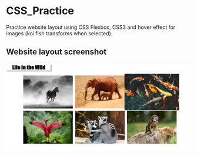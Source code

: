 # CSS_Practice
Practice website layout using CSS Flexbox, CSS3 and hover effect for images (koi fish transforms when selected).
## Website layout screenshot
![](CSS_files/image1.png)



